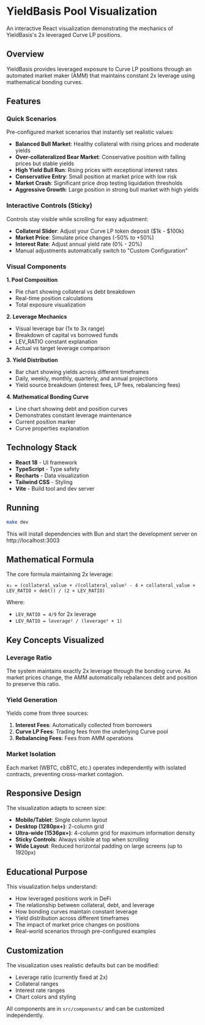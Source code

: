 # YieldBasis Pool Visualization

An interactive React visualization demonstrating the mechanics of YieldBasis's 2x leveraged Curve LP positions.

## Overview

YieldBasis provides leveraged exposure to Curve LP positions through an automated market maker (AMM) that maintains constant 2x leverage using mathematical bonding curves.

## Features

### Quick Scenarios
Pre-configured market scenarios that instantly set realistic values:
- **Balanced Bull Market**: Healthy collateral with rising prices and moderate yields
- **Over-collateralized Bear Market**: Conservative position with falling prices but stable yields
- **High Yield Bull Run**: Rising prices with exceptional interest rates
- **Conservative Entry**: Small position at market price with low risk
- **Market Crash**: Significant price drop testing liquidation thresholds
- **Aggressive Growth**: Large position in strong bull market with high yields

### Interactive Controls (Sticky)
Controls stay visible while scrolling for easy adjustment:
- **Collateral Slider**: Adjust your Curve LP token deposit ($1k - $100k)
- **Market Price**: Simulate price changes (-50% to +50%)
- **Interest Rate**: Adjust annual yield rate (0% - 20%)
- Manual adjustments automatically switch to "Custom Configuration"

### Visual Components

**1. Pool Composition**
- Pie chart showing collateral vs debt breakdown
- Real-time position calculations
- Total exposure visualization

**2. Leverage Mechanics**
- Visual leverage bar (1x to 3x range)
- Breakdown of capital vs borrowed funds
- LEV_RATIO constant explanation
- Actual vs target leverage comparison

**3. Yield Distribution**
- Bar chart showing yields across different timeframes
- Daily, weekly, monthly, quarterly, and annual projections
- Yield source breakdown (interest fees, LP fees, rebalancing fees)

**4. Mathematical Bonding Curve**
- Line chart showing debt and position curves
- Demonstrates constant leverage maintenance
- Current position marker
- Curve properties explanation

## Technology Stack

- **React 18** - UI framework
- **TypeScript** - Type safety
- **Recharts** - Data visualization
- **Tailwind CSS** - Styling
- **Vite** - Build tool and dev server

## Running

```bash
make dev
```

This will install dependencies with Bun and start the development server on http://localhost:3003

## Mathematical Formula

The core formula maintaining 2x leverage:

```
x₀ = (collateral_value + √(collateral_value² - 4 × collateral_value × LEV_RATIO × debt)) / (2 × LEV_RATIO)
```

Where:
- `LEV_RATIO = 4/9` for 2x leverage
- `LEV_RATIO = leverage² / (leverage² + 1)`

## Key Concepts Visualized

### Leverage Ratio
The system maintains exactly 2x leverage through the bonding curve. As market prices change, the AMM automatically rebalances debt and position to preserve this ratio.

### Yield Generation
Yields come from three sources:
1. **Interest Fees**: Automatically collected from borrowers
2. **Curve LP Fees**: Trading fees from the underlying Curve pool
3. **Rebalancing Fees**: Fees from AMM operations

### Market Isolation
Each market (WBTC, cbBTC, etc.) operates independently with isolated contracts, preventing cross-market contagion.

## Responsive Design

The visualization adapts to screen size:
- **Mobile/Tablet**: Single column layout
- **Desktop (1280px+)**: 2-column grid
- **Ultra-wide (1536px+)**: 4-column grid for maximum information density
- **Sticky Controls**: Always visible at top when scrolling
- **Wide Layout**: Reduced horizontal padding on large screens (up to 1920px)

## Educational Purpose

This visualization helps understand:
- How leveraged positions work in DeFi
- The relationship between collateral, debt, and leverage
- How bonding curves maintain constant leverage
- Yield distribution across different timeframes
- The impact of market price changes on positions
- Real-world scenarios through pre-configured examples

## Customization

The visualization uses realistic defaults but can be modified:
- Leverage ratio (currently fixed at 2x)
- Collateral ranges
- Interest rate ranges
- Chart colors and styling

All components are in `src/components/` and can be customized independently.
